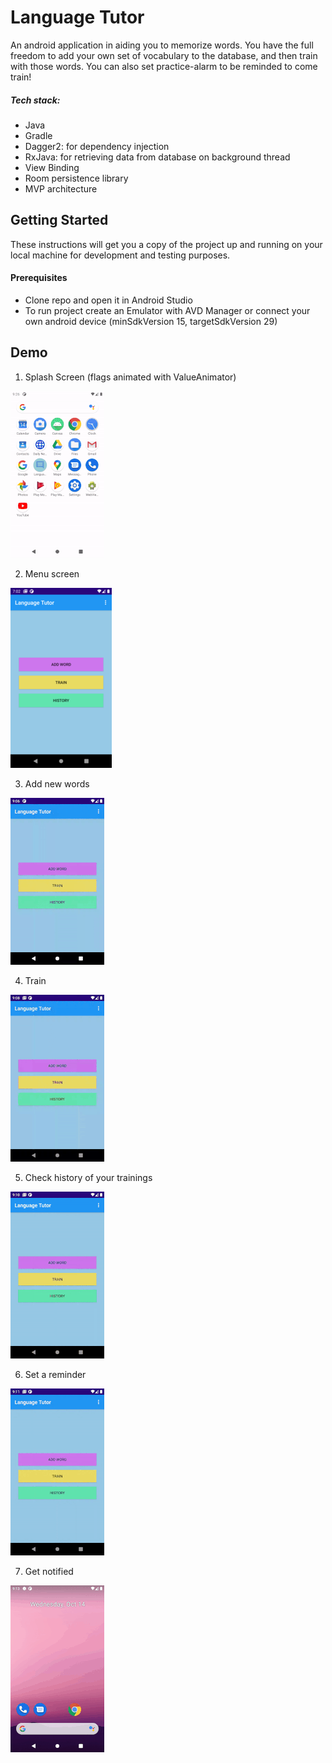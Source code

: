 # Language Tutor

An android application in aiding you to memorize words. You have the full freedom to add your own set of vocabulary to the database, and then train with those words. You can also set practice-alarm to be reminded to come train!

##### Tech stack:

* Java
* Gradle
* Dagger2: for dependency injection
* RxJava: for retrieving data from database on background thread
* View Binding
* Room persistence library
* MVP architecture

## Getting Started
These instructions will get you a copy of the project up and running on your local machine for development and testing purposes.

#### Prerequisites

* Clone repo and open it in Android Studio
* To run project create an Emulator with AVD Manager or connect your own android device (minSdkVersion 15, targetSdkVersion 29)

## Demo

1. Splash Screen (flags animated with ValueAnimator)

![demosplash](demosplash.gif)

2.  Menu screen

![demomenu](demomenu.png)

3. Add new words

![demoaddword](demoaddword.gif)

4. Train

![demotraining](demotraining.gif)

5. Check history of your trainings

![demohistory](demohistory.gif)

6. Set a reminder

![demoreminder](demoreminder.gif)

7. Get notified

![demonotification](demonotification.gif)

